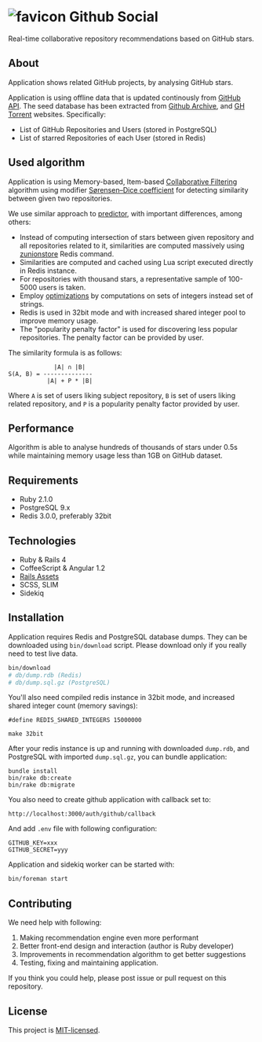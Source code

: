 # ![favicon](http://githubsocial.com/favicon-24.png) Github Social 

[codeclimate-img-url]: https://codeclimate.com/github/sheerun/githubsocial/badges/gpa.svg
[codeclimate-url]: https://codeclimate.com/github/sheerun/githubsocial
[travis-img-url]: https://travis-ci.org/sheerun/githubsocial.svg
[travis-url]: https://travis-ci.org/sheerun/githubsocial

Real-time collaborative repository recommendations based on GitHub stars.

## About

Application shows related GitHub projects, by analysing GitHub stars.

Application is using offline data that is updated continously from [GitHub API](https://developer.github.com/v3/). The seed database has been extracted from [Github Archive](http://www.githubarchive.org/), and [GH Torrent](http://ghtorrent.org/) websites. Specifically:

* List of GitHub Repositories and Users (stored in PostgreSQL)
* List of starred Repositories of each User (stored in Redis)

## Used algorithm

Application is using Memory-based, Item-based [Collaborative Filtering](https://en.wikipedia.org/wiki/Collaborative_filtering) algorithm using modifier [Sørensen–Dice coefficient](https://en.wikipedia.org/wiki/S%C3%B8rensen%E2%80%93Dice_coefficient) for detecting similarity between given two repositories.

We use similar approach to [predictor](https://github.com/Pathgather/predictor), with important differences, among others:

- Instead of computing intersection of stars between given repository and all repositories related to it, similarities are computed massively using [zunionstore](https://github.com/sheerun/githubsocial/blob/master/app/services/redis_recommender.rb#L13) Redis command.
- Similarities are computed and cached using Lua script executed directly in Redis instance.
- For repositories with thousand stars, a representative sample of 100-5000 users is taken.
- Employ [optimizations](http://redis.io/topics/memory-optimization) by  computations on sets of integers instead set of strings.
- Redis is used in 32bit mode and with increased shared integer pool to improve memory usage.
- The "popularity penalty factor" is used for discovering less popular repositories. The penalty factor can be provided by user.

The similarity formula is as follows:

```
             |A| ∩ |B|
S(A, B) = --------------
           |A| + P * |B|
```

Where `A` is set of users liking subject repository, `B` is set of users liking related repository, and `P` is a popularity penalty factor provided by user.

## Performance

Algorithm is able to analyse hundreds of thousands of stars under 0.5s while maintaining memory usage less than 1GB on GitHub dataset.

## Requirements

- Ruby 2.1.0
- PostgreSQL 9.x
- Redis 3.0.0, preferably 32bit

## Technologies

- Ruby & Rails 4
- CoffeeScript & Angular 1.2
- [Rails Assets](https://rails-assets.org/)
- SCSS, SLIM
- Sidekiq

## Installation

Application requires Redis and PostgreSQL database dumps. They can be downloaded using `bin/download` script. Please download only if you really need to test live data.

```bash
bin/download
# db/dump.rdb (Redis)
# db/dump.sql.gz (PostgreSQL)
```

You'll also need compiled redis instance in 32bit mode, and increased shared integer count (memory savings):

```
#define REDIS_SHARED_INTEGERS 15000000
```

```
make 32bit
```

After your redis instance is up and running with downloaded `dump.rdb`, and PostgreSQL with imported `dump.sql.gz`, you can bundle application:

```
bundle install
bin/rake db:create
bin/rake db:migrate
```

You also need to create github application with callback set to:

```
http://localhost:3000/auth/github/callback
```

And add `.env` file with following configuration:

```
GITHUB_KEY=xxx
GITHUB_SECRET=yyy
```

Application and sidekiq worker can be started with:

```bash
bin/foreman start
```

## Contributing

We need help with following:

1. Making recommendation engine even more performant
2. Better front-end design and interaction (author is Ruby developer)
3. Improvements in recommendation algorithm to get better suggestions
4. Testing, fixing and maintaining application.

If you think you could help, please post issue or pull request on this repository.

## License

This project is [MIT-licensed](http://opensource.org/licenses/mit-license.php).
